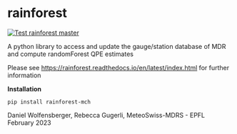 # rainforest


[![Test rainforest master](https://github.com/MeteoSwiss/rainforest/actions/workflows/test_rainforest_master.yml/badge.svg?branch=master)](https://github.com/MeteoSwiss/rainforest/actions/workflows/test_rainforest_master.yml)

A python library to access and update the gauge/station database of MDR and compute randomForest QPE estimates

Please see https://rainforest.readthedocs.io/en/latest/index.html  for further information

**Installation**

``` pip install rainforest-mch ```


Daniel Wolfensberger, Rebecca Gugerli, MeteoSwiss-MDRS - EPFL
February 2023

